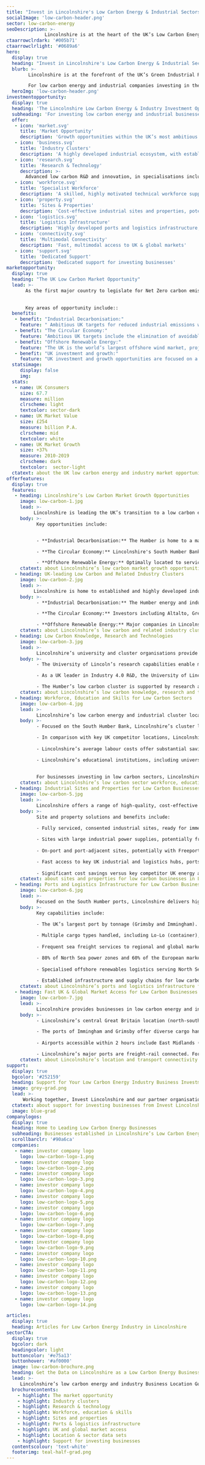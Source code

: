 ```yaml
---
title: "Invest in Lincolnshire's Low Carbon Energy & Industrial Sectors"
socialImage: 'low-carbon-header.png'
sector: low-carbon-energy
seoDescription: >-
              Lincolnshire is at the heart of the UK’s Low Carbon Energy Industry, enabling businesses to achieve step-change improvements in productivity, sustainability and performance. For Intelligent Robotics companies investing in the UK, Lincolnshire presents a unique location opportunity for business expansion, relocation, start-up and innovation.
ctaarrowclrdark: '#005b71'             
ctaarrowclrlight: '#0689a6'             
hero:
  display: true
  heading: "Invest in Lincolnshire's Low Carbon Energy & Industrial Sectors: Key Benefits and Opportunities "
  blurb: >-
        Lincolnshire is at the forefront of the UK’s Green Industrial Revolution, creating profitable opportunities for low carbon energy and industrial businesses aligned with ambitious national sustainability goals.

        For low carbon energy and industrial companies investing in the UK, Lincolnshire presents a unique location opportunity for business expansion, relocation and innovation.
  heroImg: 'low-carbon-header.png'
investmentopportunity:
  display: true
  heading: 'The Lincolnshire Low Carbon Energy & Industry Investment Opportunity '
  subheading: 'For investing low carbon energy and industrial businesses, Lincolnshire offers:'
  offer:
   - icon: 'market.svg'
     title: 'Market Opportunity'
     description: 'Growth opportunities within the UK’s most ambitious industrial decarbonisation project, a dynamic circular economy cluster, and the country’s leading offshore renewables hub.'
   - icon: 'business.svg'
     title: 'Industry Clusters'
     description: 'A highly developed industrial ecosystem, with established strengths in energy generation, energy-intensive industries, and port logistics, including within the Humber Energy Estuary.' 
   - icon: 'research.svg'
     title: 'Research & Technology'
     description: >-
       Advanced low carbon R&D and innovation, in specialisations including sustainable power systems, process manufacturing, offshore renewables, and Industry 4.0 technologies. 
   - icon: 'workforce.svg'
     title: 'Specialist Workforce'
     description: 'A skilled, highly motivated technical workforce supported by education providers working with low carbon businesses to meet their specific skills needs.' 
   - icon: 'property.svg'
     title: 'Sites & Properties'
     description: 'Cost-effective industrial sites and properties, potentially with Freeport incentives and large industrial power supplies.' 
   - icon: 'logistics.svg'
     title: 'Logistics Infrastructure'
     description: 'Highly developed ports and logistics infrastructure, serving sectors including offshore renewables and process industry.'                        
   - icon: 'connectivity.svg'
     title: 'Multimodal Connectivity'
     description: 'Fast, multimodal access to UK & global markets'
   - icon: 'support.svg'
     title: 'Dedicated Support'
     description: 'Dedicated support for investing businesses'                 
marketopportunity:
  display: true
  heading: "The UK Low Carbon Market Opportunity"
  lead: >-
       As the first major country to legislate for Net Zero carbon emissions by 2050, the UK presents significant growth opportunities for businesses engaged in low carbon technology development, energy generation and industrial supply chains. 
       
       
       Key areas of opportunity include::
  benefits:
   - benefit: "Industrial Decarbonisation:"
     feature: " Ambitious UK targets for reduced industrial emissions will require major investments in technologies including CCUS (carbon capture, utilisation and storage), and clean hydrogen."
   - benefit: "The Circular Economy:"
     feature: "Ambitious UK targets include the elimination of avoidable plastic waste by 2042 and zero avoidable waste by 2050, supported by landfill and transport fuel regulations to incentivise circular economy investments."
   - benefit: "Offshore Renewable Energy:"
     feature: "The UK is the world’s largest offshore wind market, projected to supply 1/3 of domestic energy by 2050 with a 60% lifetime target for UK sourcing of content."   
   - benefit: "UK investment and growth:"
     feature: "UK investment and growth opportunities are focused on a small number of hubs for energy generation, energy-intensive industry and offshore wind, with particular emphasis on Lincolnshire’s South Humber Bank"
  statsimage:
     display: false
     img: 
  stats: 
   - name: UK Consumers
     size: 67.7
     measure: million
     clrscheme: light
     textcolor: sector-dark
   - name: UK Market Value
     size: £254
     measure: billion P.A.
     clrscheme: mid
     textcolor: white
   - name: UK Market Growth
     size: +37%
     measure: 2010-2019
     clrscheme: dark
     textcolor:  sector-light     
  ctatext: about the UK low carbon energy and industry market opportunity
offerfeatures:
  display: true
  features:
   - heading: Lincolnshire’s Low Carbon Market Growth Opportunities
     image: low-carbon-1.jpg
     lead: >-
          Lincolnshire is leading the UK’s transition to a low carbon economy. With strengths in energy-intensive industry, the circular economy, sustainable energy generation, and agrifood, the area presents a wide range of opportunities for low carbon business investment and growth.
     body: >-
           Key opportunities include:


           - **Industrial Decarbonisation:** The Humber is home to a major UK industrial cluster and is a world leader in large-scale industrial decarbonisation projects. Technologies including carbon capture usage and storage (CCS / CCUS) and low carbon hydrogen will create sustainable growth opportunities for energy, industrial and low carbon technology companies.

           - **The Circular Economy:** Lincolnshire's South Humber Bank is home to a fast-growing cluster of businesses producing energy, innovative fuels and products from waste, incentivised by ambitious UK legislation. As a major centre of food production and manufacturing, Lincolnshire also presents significant growth opportunities in areas including food waste recycling and the manufacture of recycled food packaging.

           - **Offshore Renewable Energy:** Optimally located to service North Sea wind farm zones, Lincolnshire is at the heart of the UK’s offshore renewables sector. Key assets include the UK’s leading operations and maintenance (O&M) hub, in Grimsby, and centres of excellence for sector innovation, technology and skills. Ambitious UK sourcing targets underpin significant growth opportunities for businesses throughout the supply chain.
     ctatext: about Lincolnshire’s low carbon market growth opportunities                    
   - heading: UK-leading Low Carbon and Related Industry Clusters 
     image: low-carbon-2.jpg
     lead: >-
          Lincolnshire is home to established and highly developed industry clusters in low carbon energy, industrial and related sectors, creating a highly advantageous environment for low carbon business investments.
     body: >-
           - **Industrial Decarbonisation:** The Humber energy and industrial cluster includes major companies such as Equinor, Ørsted, SSE Thermal, National Grid, British Steel and Phillips 66, providing the scale and range of capabilities required to deliver 

           - **The Circular Economy:** Investors including Altalto, Greenergy, and North Beck Energy have recently selected the South Humber Bank - within the wider Humber industrial cluster - to produce energy, innovative fuels or products from waste. Leading businesses in Lincolnshire's food waste recycling and recycled food packaging sectors include BioteCH4 (Anaerobic Digestion) and Clean Tech (rPET manufacturing).

           - **Offshore Renewable Energy:** Major companies in Lincolnshire’s highly developed industry cluster include Ørsted, Siemens Gamesa, RWE, RES and MHI Vestas, creating potential opportunities for expanding businesses across the supply chain.
     ctatext: about Lincolnshire’s low carbon and related industry clusters 
   - heading: Low Carbon Knowledge, Research and Technologies 
     image: low-carbon-3.jpg
     lead: >-
           Lincolnshire’s university and cluster organisations provide specialised low carbon research and technologies, enabling investing businesses in the sector to innovate, expand, implement best practice and maintain competitive edge.
     body: >-
           - The University of Lincoln’s research capabilities enable more sustainable energy generation, power systems, manufacturing, industrial processes and supply chains. 

           - As a UK leader in Industry 4.0 R&D, the University of Lincoln’s dedicated research centres apply technologies including AI, big data analytics, and robotics and automation to key challenges including improving sustainability, energy efficiency and productivity.

           - The Humber’s low carbon cluster is supported by research and technology organisations and industry partnerships in areas including R&D and innovation, testing and validation, and supply chain development.  Key assets include The Offshore Renewable Energy (ORE) Catapult’s O&M Centre of Excellence, and Aura, an industry consortium led by the University of Hull.
     ctatext: about Lincolnshire’s low carbon knowledge, research and technologies 
   - heading: Workforce, Education and Skills for Low Carbon Sectors 
     image: low-carbon-4.jpg
     lead: >-
           Lincolnshire’s low carbon energy and industrial cluster locations provide access to large, technically skilled labour forces that are outstanding in the UK.
     body: >-
           - Focused on the South Humber Bank, Lincolnshire’s cluster locations provide businesses with direct access to large labour pools with the transferable skills required for low carbon energy and industrial investment projects.

           - In comparison with key UK competitor locations, Lincolnshire’s cluster locations offer outstanding workforce numbers in key classifications of relevance to the energy and process industry sectors. Lincolnshire has 63,000 manufacturing workers, and a significantly higher percentage of workers in this sector than the Great Britain average.
           
           - Lincolnshire’s average labour costs offer substantial savings versus the national average.

           - Lincolnshire’s educational institutions, including universities and further education colleges, are focused on meeting the specific skills requirements of the area’s low carbon businesses - through specialised courses, qualifications and state-of-the-art technology centres.
       
       
           For businesses investing in low carbon sectors, Lincolnshire’s established, skilled and highly motivated industrial workforce enables recruitment, fast project delivery and productivity.
     ctatext: about Lincolnshire’s low carbon sector workforce, education and skills 
   - heading: Industrial Sites and Properties for Low Carbon Businesses 
     image: low-carbon-5.jpg
     lead: >-
           Lincolnshire offers a range of high-quality, cost-effective sites and property solutions for investing low carbon energy and industrial businesses.
     body: >-
           Site and property solutions and benefits include:
                     
           - Fully serviced, consented industrial sites, ready for immediate development with freehold or leasehold tenancies.

           - Sites with large industrial power supplies, potentially from renewable sources.
           
           - On-port and port-adjacent sites, potentially with Freeport tax, customs and planning benefits.

           - Fast access to key UK industrial and logistics hubs, ports and airports.
           
           - Significant cost savings versus key competitor UK energy and industrial hubs.
     ctatext: about sites and properties for low carbon businesses in Lincolnshire 
   - heading: Ports and Logistics Infrastructure for Low Carbon Businesses 
     image: low-carbon-6.jpg
     lead: >-
           Focused on the South Humber ports, Lincolnshire delivers highly developed, specialised ports and logistics services to businesses in low carbon energy and industrial sectors.
     body: >-         
           Key capabilities include:
                     
           - The UK’s largest port by tonnage (Grimsby and Immingham). Immingham’s deep sea port offers deep-water facilities and large-vessel handling capabilities.

           - Multiple cargo types handled, including Lo-Lo (container), Ro-Ro, liquid and dry bulk, and general, with W12 gauge rail access enabling ‘high cube’ containers.
           
           - Frequent sea freight services to regional and global markets, including Northern European and Scandinavian offshore renewables industry hubs.

           - 80% of North Sea power zones and 60% of the European market (2020) accessible within 12 hours’ steaming time of Immingham and Grimsby.
           
           - Specialised offshore renewables logistics serving North Sea wind farms from the Port of Grimsby O&M hub and Humberside Airport.
           
           - Established infrastructure and supply chains for low carbon energy generation and process industries.
     ctatext: about Lincolnshire’s ports and logistics infrastructure for low carbon businesses 
   - heading: Fast UK & Global Market Access for Low Carbon Businesses 
     image: low-carbon-7.jpg
     lead: >-
           Lincolnshire provides businesses in low carbon energy and industrial sectors with fast, multimodal access to UK and international markets.
     body: >-                                       
           - Lincolnshire’s central Great Britain location (north-south) enables fast access by road to the UK’s key energy and industrial centres.

           - The ports of Immingham and Grimsby offer diverse cargo handling capabilities and global sea freight connectivity.
           
           - Airports accessible within 2 hours include East Midlands (the UK’s no.2 air cargo hub), Birmingham and Leeds-Bradford. Within Lincolnshire, Humberside Airport’s Amsterdam Schiphol feeder service (KLM/SkyTeam) enables onward passenger connections to 800 global destinations.

           - Lincolnshire’s major ports are freight-rail connected. For business travellers, London is accessible by rail from Lincoln in less than 2 hours.
     ctatext: about Lincolnshire’s location and transport connectivity
support:
  display: true
  bgcolor: '#252159'
  heading: Support for Your Low Carbon Energy Industry Business Investment
  image: grey-grad.png
  lead: >-
      Working together, Invest Lincolnshire and our partner organisations, including local authorities, education providers and businesses, provide dedicated support to ensure a ‘soft landing’ for companies locating and investing in Lincolnshire.
  ctatext: about support for investing businesses from Invest Lincolnshire
  image: blue-grad
companylogos:
  display: true
  heading: Home to Leading Low Carbon Energy Businesses
  subheading: Businesses established in Lincolnshire’s Low Carbon Energy Industry include
  scrollbarclr: '#90a6ca'
  companies:
   - name: investor company logo
     logo: low-carbon-logo-1.png
   - name: investor company logo
     logo: low-carbon-logo-2.png
   - name: investor company logo
     logo: low-carbon-logo-3.png
   - name: investor company logo
     logo: low-carbon-logo-4.png
   - name: investor company logo
     logo: low-carbon-logo-5.png
   - name: investor company logo
     logo: low-carbon-logo-6.png
   - name: investor company logo
     logo: low-carbon-logo-7.png
   - name: investor company logo
     logo: low-carbon-logo-8.png
   - name: investor company logo
     logo: low-carbon-logo-9.png
   - name: investor company logo
     logo: low-carbon-logo-10.png
   - name: investor company logo
     logo: low-carbon-logo-11.png
   - name: investor company logo
     logo: low-carbon-logo-12.png
   - name: investor company logo
     logo: low-carbon-logo-13.png
   - name: investor company logo
     logo: low-carbon-logo-14.png

articles:
  display: true
  heading: Articles for Low Carbon Energy Industry in Lincolnshire
sectorCTA:
  display: true
  bgcolor: dark
  headingcolor: light
  buttoncolor: '#e75a13'
  buttonhover: '#af0000'
  image: low-carbon-brochure.png
  heading: Get the Data on Lincolnshire as a Low Carbon Energy Business Location
  lead: >-
     Lincolnshire’s low carbon energy and industry Business Location Guide provides essential information and data for companies researching and evaluation Lincolnshire as a potential investment location, including:                                       
  brochurecontents:
    - highlight: The market opportunity
    - highlight: Industry clusters
    - highlight: Research & technology
    - highlight: Workforce, education & skills
    - highlight: Sites and properties
    - highlight: Ports & logistics infrastructure
    - highlight: UK and global market access
    - highlight: Location & sector data sets
    - highlight: Support for investing businesses
  contentscolour: 'text-white'
  footerimg: teal-half-grad.png 
---
```


